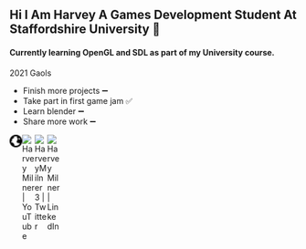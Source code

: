 ## Hi I Am Harvey A Games Development Student At Staffordshire University 👋

#### Currently learning OpenGL and SDL as part of my University course.
  2021 Gaols
  - Finish more projects ➖
  - Take part in first game jam ✅
  - Learn blender ➖
  - Share more work ➖



[<img align="left" alt="hmilner1.com" width="22px" src="https://raw.githubusercontent.com/iconic/open-iconic/master/svg/globe.svg" />][website]
[<img align="left" alt="Harvey Milner | YouTube" width="22px" src="https://cdn.jsdelivr.net/npm/simple-icons@v3/icons/youtube.svg" />][youtube]
[<img align="left" alt="HarveyMilner3 | Twitter" width="22px" src="https://cdn.jsdelivr.net/npm/simple-icons@v3/icons/twitter.svg" />][twitter]
[<img align="left" alt="Harvey Milner | LinkedIn" width="22px" src="https://cdn.jsdelivr.net/npm/simple-icons@v3/icons/linkedin.svg" />][linkedin]



[website]: https://hmilner1.github.io/
[youtube]: https://www.youtube.com/channel/UCfWqyN8Cv6OhaF42kvnN_zA
[twitter]: https://twitter.com/HarveyMilner3
[linkedin]: https://www.linkedin.com/in/harvey-milner-62a5961ba/
